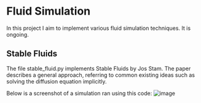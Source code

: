 # Fluid Simulation
In this project I aim to implement various fluid simulation techniques. It is ongoing.

## Stable Fluids
The file stable_fluid.py implements Stable Fluids by Jos Stam. The paper describes a general approach, referring to common existing ideas such as solving the diffusion equation implicitly.

Below is a screenshot of a simulation ran using this code:
![image](https://github.com/TimStokes47/Fluid-Simulation/assets/89545309/d8cf3342-8d9d-4bae-8900-bb2bc14a01fc)
